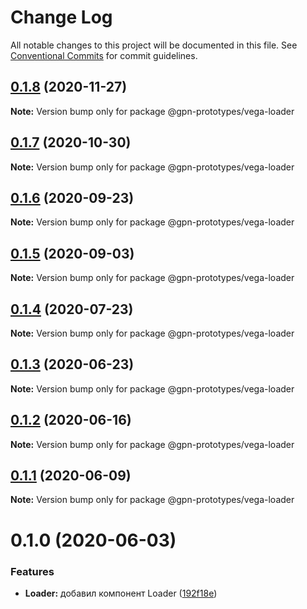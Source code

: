 # Change Log

All notable changes to this project will be documented in this file.
See [Conventional Commits](https://conventionalcommits.org) for commit guidelines.

## [0.1.8](https://github.com/gpn-prototypes/vega-ui/compare/@gpn-prototypes/vega-loader@0.1.7...@gpn-prototypes/vega-loader@0.1.8) (2020-11-27)

**Note:** Version bump only for package @gpn-prototypes/vega-loader





## [0.1.7](https://github.com/gpn-prototypes/vega-ui/compare/@gpn-prototypes/vega-loader@0.1.6...@gpn-prototypes/vega-loader@0.1.7) (2020-10-30)

**Note:** Version bump only for package @gpn-prototypes/vega-loader





## [0.1.6](https://github.com/gpn-prototypes/vega-ui/compare/@gpn-prototypes/vega-loader@0.1.5...@gpn-prototypes/vega-loader@0.1.6) (2020-09-23)

**Note:** Version bump only for package @gpn-prototypes/vega-loader





## [0.1.5](https://github.com/gpn-prototypes/vega-ui/compare/@gpn-prototypes/vega-loader@0.1.4...@gpn-prototypes/vega-loader@0.1.5) (2020-09-03)

**Note:** Version bump only for package @gpn-prototypes/vega-loader





## [0.1.4](https://github.com/gpn-prototypes/vega-ui/compare/@gpn-prototypes/vega-loader@0.1.3...@gpn-prototypes/vega-loader@0.1.4) (2020-07-23)

**Note:** Version bump only for package @gpn-prototypes/vega-loader





## [0.1.3](https://github.com/gpn-prototypes/vega-ui/compare/@gpn-prototypes/vega-loader@0.1.2...@gpn-prototypes/vega-loader@0.1.3) (2020-06-23)

**Note:** Version bump only for package @gpn-prototypes/vega-loader





## [0.1.2](https://github.com/gpn-prototypes/vega-ui/compare/@gpn-prototypes/vega-loader@0.1.1...@gpn-prototypes/vega-loader@0.1.2) (2020-06-16)

**Note:** Version bump only for package @gpn-prototypes/vega-loader





## [0.1.1](https://github.com/gpn-prototypes/vega-ui/compare/@gpn-prototypes/vega-loader@0.1.0...@gpn-prototypes/vega-loader@0.1.1) (2020-06-09)

**Note:** Version bump only for package @gpn-prototypes/vega-loader





# 0.1.0 (2020-06-03)

### Features

- **Loader:** добавил компонент Loader ([192f18e](https://github.com/gpn-prototypes/vega-ui/commit/192f18e267d3647e069c2ff7ee8139e6f6787c5c))
